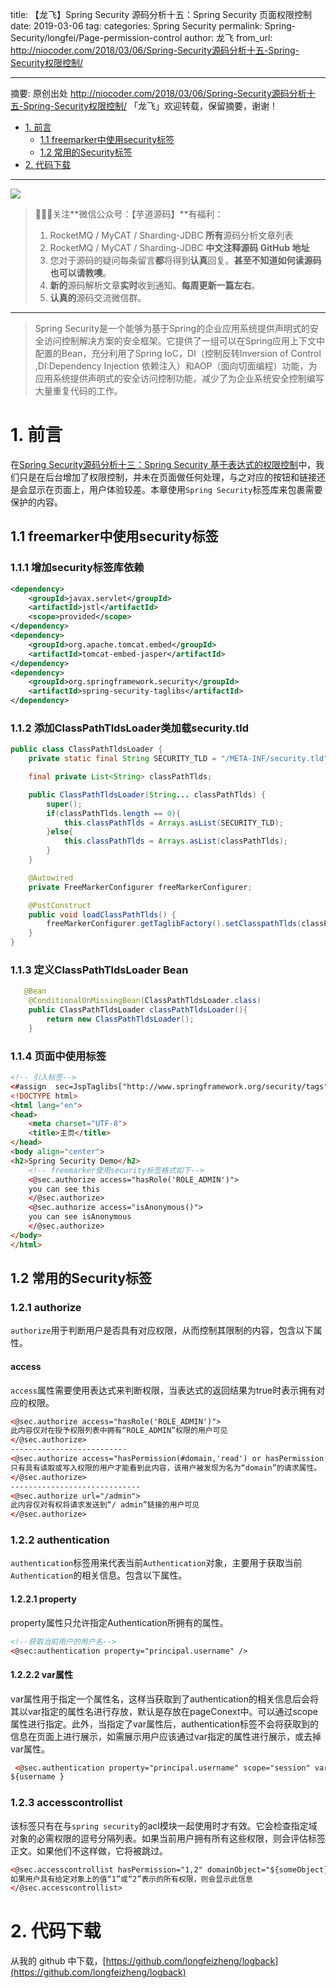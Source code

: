 title: 【龙飞】Spring Security 源码分析十五：Spring Security 页面权限控制
date: 2019-03-06
tag:
categories: Spring Security
permalink: Spring-Security/longfei/Page-permission-control
author: 龙飞
from_url: http://niocoder.com/2018/03/06/Spring-Security源码分析十五-Spring-Security权限控制/

-------

摘要: 原创出处 http://niocoder.com/2018/03/06/Spring-Security源码分析十五-Spring-Security权限控制/ 「龙飞」欢迎转载，保留摘要，谢谢！

- [1. 前言](http://www.iocoder.cn/Spring-Security/longfei/Page-permission-control/)
  - [1.1 freemarker中使用security标签](http://www.iocoder.cn/Spring-Security/longfei/Page-permission-control/)
  - [1.2 常用的Security标签](http://www.iocoder.cn/Spring-Security/longfei/Page-permission-control/)
- [2. 代码下载](http://www.iocoder.cn/Spring-Security/longfei/Page-permission-control/)

-------

![](http://www.iocoder.cn/images/common/wechat_mp_2017_07_31.jpg)

> 🙂🙂🙂关注**微信公众号：【芋道源码】**有福利：
> 1. RocketMQ / MyCAT / Sharding-JDBC **所有**源码分析文章列表
> 2. RocketMQ / MyCAT / Sharding-JDBC **中文注释源码 GitHub 地址**
> 3. 您对于源码的疑问每条留言**都**将得到**认真**回复。**甚至不知道如何读源码也可以请教噢**。
> 4. **新的**源码解析文章**实时**收到通知。**每周更新一篇左右**。
> 5. **认真的**源码交流微信群。

-------

> Spring Security是一个能够为基于Spring的企业应用系统提供声明式的安全访问控制解决方案的安全框架。它提供了一组可以在Spring应用上下文中配置的Bean，充分利用了Spring IoC，DI（控制反转Inversion of Control ,DI:Dependency Injection 依赖注入）和AOP（面向切面编程）功能，为应用系统提供声明式的安全访问控制功能，减少了为企业系统安全控制编写大量重复代码的工作。


# 1. 前言
在[Spring Security源码分析十三：Spring Security 基于表达式的权限控制](https://longfeizheng.github.io/2018/01/30/Spring-Security%E6%BA%90%E7%A0%81%E5%88%86%E6%9E%90%E5%8D%81%E4%B8%89-Spring-Security%E6%9D%83%E9%99%90%E6%8E%A7%E5%88%B6/)中，我们只是在后台增加了权限控制，并未在页面做任何处理，与之对应的按钮和链接还是会显示在页面上，用户体验较差。本章使用`Spring Security`标签库来包裹需要保护的内容。

## 1.1 freemarker中使用security标签

### 1.1.1 增加security标签库依赖

```xml
<dependency>
    <groupId>javax.servlet</groupId>
    <artifactId>jstl</artifactId>
    <scope>provided</scope>
</dependency>
<dependency>
    <groupId>org.apache.tomcat.embed</groupId>
    <artifactId>tomcat-embed-jasper</artifactId>
</dependency>
<dependency>
    <groupId>org.springframework.security</groupId>
    <artifactId>spring-security-taglibs</artifactId>
</dependency>
```

### 1.1.2 添加ClassPathTldsLoader类加载security.tld

```java
public class ClassPathTldsLoader {
    private static final String SECURITY_TLD = "/META-INF/security.tld";

    final private List<String> classPathTlds;

    public ClassPathTldsLoader(String... classPathTlds) {
        super();
        if(classPathTlds.length == 0){
            this.classPathTlds = Arrays.asList(SECURITY_TLD);
        }else{
            this.classPathTlds = Arrays.asList(classPathTlds);
        }
    }

    @Autowired
    private FreeMarkerConfigurer freeMarkerConfigurer;

    @PostConstruct
    public void loadClassPathTlds() {
        freeMarkerConfigurer.getTaglibFactory().setClasspathTlds(classPathTlds);
    }
}
```

### 1.1.3 定义ClassPathTldsLoader Bean

```java
   @Bean
    @ConditionalOnMissingBean(ClassPathTldsLoader.class)
    public ClassPathTldsLoader classPathTldsLoader(){
        return new ClassPathTldsLoader();
    }
```

### 1.1.4 页面中使用标签

```html
<!-- 引入标签-->
<#assign  sec=JspTaglibs["http://www.springframework.org/security/tags"] />
<!DOCTYPE html>
<html lang="en">
<head>
    <meta charset="UTF-8">
    <title>主页</title>
</head>
<body align="center">
<h2>Spring Security Demo</h2>
	<!-- freemarker使用security标签格式如下-->
    <@sec.authorize access="hasRole('ROLE_ADMIN')">
    you can see this
    </@sec.authorize>
    <@sec.authorize access="isAnonymous()">
    you can see isAnonymous
    </@sec.authorize>
</body>
</html>
```

## 1.2 常用的Security标签

### 1.2.1 authorize

`authorize`用于判断用户是否具有对应权限，从而控制其限制的内容，包含以下属性。
#### access
`access`属性需要使用表达式来判断权限，当表达式的返回结果为true时表示拥有对应的权限。
```html
<@sec.authorize access="hasRole('ROLE_ADMIN')">
此内容仅对在授予权限列表中拥有“ROLE_ADMIN”权限的用户可见
</@sec.authorize>
--------------------------
<@sec.authorize access="hasPermission(#domain,'read') or hasPermission(#domain,'write')">
只有具有读取或写入权限的用户才能看到此内容，该用户被发现为名为“domain”的请求属性。
</@sec.authorize>
-----------------------------
<@sec.authorize url="/admin">
此内容仅对有权将请求发送到“/ admin”链接的用户可见
</@sec.authorize>
```

### 1.2.2 authentication

`authentication`标签用来代表当前`Authentication`对象，主要用于获取当前`Authentication`的相关信息。包含以下属性。

#### 1.2.2.1 property

 property属性只允许指定Authentication所拥有的属性。
```html
<!--获取当前用户的用户名-->
<@sec:authentication property="principal.username" />
```

#### 1.2.2.2 var属性

  var属性用于指定一个属性名，这样当获取到了authentication的相关信息后会将其以var指定的属性名进行存放，默认是存放在pageConext中。可以通过scope属性进行指定。此外，当指定了var属性后，authentication标签不会将获取到的信息在页面上进行展示，如需展示用户应该通过var指定的属性进行展示，或去掉var属性。
```html
 <@sec.authentication property="principal.username" scope="session" var="username"/>
${username }
```

### 1.2.3 accesscontrollist

该标签只有在与`spring security`的acl模块一起使用时才有效。它会检查指定域对象的必需权限的逗号分隔列表。如果当前用户拥有所有这些权限，则会评估标签正文。如果他们不这样做，它将被跳过。
```html
<@sec.accesscontrollist hasPermission="1,2" domainObject="${someObject}">
如果用户具有给定对象上的值“1”或“2”表示的所有权限，则会显示此信息
</@sec.accesscontrollist>
```

# 2. 代码下载

从我的 github 中下载，[https://github.com/longfeizheng/logback](https://github.com/longfeizheng/logback)